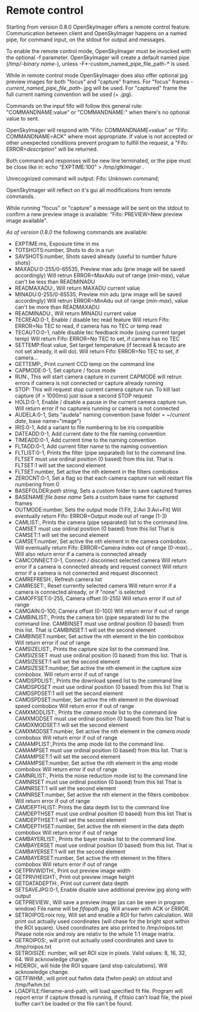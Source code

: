 Remote control
==============

Starting from version 0.8.0 OpenSkyImager offers a remote control feature.
Communication between client and OpenSkyImager happens on a named pipe, for
command input, on the stdout for output and messages.

To enable the remote control mode, OpenSkyImager must be invocked with the
optional -f parameter.
OpenSkyImager will create a default named pipe (/tmp/*-binary name-*), unless
-F*-custom_named_pipe_file_path-* is used.

While in remote control mode OpenSkyImager does also offer optional jpg preview
images for both "focus" and "capture" frames.
For "focus" frames *-current_named_pipe_file_path-*.jpg  will be used.
For "captured" frame the full current naming convention will be used (+ .jpg).

Commands on the input fifo will follow this general rule: "COMMANDNAME:value" or
"COMMANDNAME:" when there's no optional value to sent.

OpenSkyImager will respond with "Fifo: COMMANDNAME=value" or 
"Fifo: COMMANDNAME=ACK" where most appropriate.
If value is not accepted or other unexpected conditions prevent program to 
fulfill the request, a "Fifo: ERROR=*description*" will be returned.

Both command and responses will be new line terminated, or the pipe must be 
close like in: echo "EXPTIME:100" > /tmp/gtkImager .

Unrecognized command will output: Fifo: Unknown command;

OpenSkyImager will reflect on it's gui all modifications from remote commands.

While running "focus" or "capture" a message will be sent on the stdout to 
confirm a new preview image is available:
"Fifo: PREVIEW=New preview image available".

*As of version 0.8.0* the following commands are available:

- EXPTIME:ms, Exposure time in ms
- TOTSHOTS:number, Shots to do in a run
- SAVSHOTS:number, Shots saved already (useful to number future shots)
- MAXADU:0-255/0-65535, Preview max adu (prw image will be saved accordingly)
  Will retrun ERROR=MaxAdu out of range (*min*-*max*), value can't be less than
  READMINADU
- READMAXADU:, Will return MAXADU current value
- MINADU:0-255/0-65535, Preview min adu (prw image will be saved accordingly)
  Will retrun ERROR=MinAdu out of range (*min*-*max*), value can't be more than
  READMAXADU
- READMINADU:, Will return MINADU current value
- TECREAD:0-1, Enable / disable tec read feature
  Will return Fifo: ERROR=No TEC to read, if camera has no TEC or temp read
- TECAUTO:0-1, nable disable tec feedback mode (using current target temp)
  Will return Fifo: ERROR=No TEC to set, if camera has no TEC
- SETTEMP:float value, Set target temperature (if tecread & tecauto are not set 
   already, it will do). Will return Fifo: ERROR=No TEC to set, if camera...
- GETTEMP:, Print current CCD temp on the command line
- CAPMODE:0-1, Set capture / focus mode 
- RUN:, This will start camera capture in current CAPMODE will retrun errors
  if camera is not connected or capture already running
- STOP: This will request stop current camera capture run. To kill last capture
  (if > 1000ms) just issue a second STOP request
- HOLD:0-1, Enable / disable a pause in the current camera capture run. Will 
  return error if no captureis running or camera is not connected
- AUDELA:0-1, Sets "audela" naming convention (save folder = ~/*current date*, 
  base name="image")
- IRIS:0-1, Add a variant to file numbering to be iris compatible
- DATEADD:0-1, Add current date to the file naming convention
- TIMEADD:0-1, Add current time to the naming convention
- FLTADD:0-1, Add current filter name to the naming convention
- FLTLIST:0-1, Prints the filter (pipe separated) list to the command line.
  FLTSET must use ordinal position (0 based) from this list.
  That is FLTSET:1 will set the second element
- FLTSET:number, Set active the nth element in the filters combobox
- ZEROCNT:0-1, Set a flag so that each camera capture run will restart file 
  numbering from 0
- BASEFOLDER:*path string*, Sets a custom folder to save captured frames
- BASENAME:*file base name* Sets a custom base name for captured frames
- OUTMODE:number, Sets the output mode (1:Fit, 2:Avi 3:Avi+Fit)
  Will eventually return Fifo: ERROR=Output mode out of range (1-3)
- CAMLIST:, Prints the camera (pipe separated) list to the command line.
  CAMSET must use ordinal position (0 based) from this list
  That is CAMSET:1 will set the second element
- CAMSET:number, Set active the nth element in the camera combobox.
  Will eventually return Fifo: ERROR=Camera index out of range (0-*max*)...
  Will also return error if a camera is connected already
- CAMCONNECT:0-1, Connect / disconnect selected camera
  Will return error if a camera is connected already and request connect
  Will return error if a camera is not connected and request disconnect
- CAMREFRESH:, Refresh camera list
- CAMRESET:, Reset currently selected camera
  Will return error if a camera is connected already, or if "none" is selected
- CAMOFFSET:0-255, Camera offset (0-255)
  Will return error if out of range
- CAMGAIN:0-100, Camera offset (0-100)
  Will return error if out of range
- CAMBINLIST:, Prints the camera bin (pipe separated) list to the command line.
  CAMBINSET must use ordinal position (0 based) from this list.
  That is CAMBINSET:1 will set the second element
- CAMBINSET:number, Set active the nth element in the bin combobox
  Will return error if out of range
- CAMSIZELIST:, Prints the capture size list to the command line.
  CAMSIZESET must use ordinal position (0 based) from this list.
  That is CAMSIZESET:1 will set the second element
- CAMSIZESET:number, Set active the nth element in the capture size combobox.
  Will return error if out of range
- CAMDSPDLIST:, Prints the download speed list to the command line
  CAMDSPDSET must use ordinal position (0 based) from this list
  That is CAMDSPDSET:1 will set the second element
- CAMDSPDSET:number, Set active the nth element in the download speed combobox
  Will return error if out of range
- CAMXMODLIST:, Prints the *camera mode* list to the command line
  CAMXMODSET must use ordinal position (0 based) from this list
  That is CAMDXMODSET:1 will set the second element
- CAMXMODSET:number, Set active the nth element in the *camera mode* combobox
  Will return error if out of range
- CAMAMPLIST:,Prints the amp mode list to the command line.
  CAMAMPSET must use ordinal position (0 based) from this list.
  That is CAMAMPSET:1 will set the second element
- CAMAMPSET:number,  Set active the nth element in the amp mode combobox
  Will return error if out of range
- CAMNRLIST:, Prints the noise reduction mode list to the command line
  CAMNRSET must use ordinal position (0 based) from this list
  That is CAMNRSET:1 will set the second element
- CAMNRSET:number, Set active the nth element in the filters combobox
  Will return error if out of range
- CAMDEPTHLIST: Prints the data depth list to the command line
  CAMDEPTHSET must use ordinal position (0 based) from this list
  That is CAMDEPTHSET:1 will set the second element
- CAMDEPTHSET:number, Set active the nth element in the data depth combobox
  Will return error if out of range
- CAMBAYERLIST:, Prints the bayer masks list to the command line.
  CAMBAYERSET must use ordinal position (0 based) from this list.
  That is CAMBAYERSET:1 will set the second element
- CAMBAYERSET:number, Set active the nth element in the filters combobox
  Will return error if out of range
- GETPRVWIDTH:, Print out preview image width
- GETPRVHEIGHT:, Print out preview image height
- GETDATADEPTH:, Print out current data depth
- SETSAVEJPG:0-1, Enable disable save additional preview jpg along with output
- GETPREVIEW:, Will save a preview image (as can be seen in program window)
  File name will be *fifopath*.jpg. Will answer with ACK or ERROR.
- SETROIPOS:roix roiy, Will set and enable a ROI for fwhm calculation.
  Will print out actually used coordinates (will chase for the bright spot 
  within the ROI square). Used coordinates are also printed to /tmp/roipos.txt
  Please note roix and roiy are relativ to the whole 1:1 image matrix.
- GETROIPOS:, will print out actually used coordinates and save to 
  /tmp/roipos.txt
- SETROISIZE: number, will set ROI size in pixels. Valid values: 8, 16, 32, 64.
  Will acknowledge change.
- HIDEROI:, will hide the ROI square (and stop calculations). 
  Will acknowledge change.
- GETFWHM:, will print out fwhm data (fwhm peak) on stdout and /tmp/fwhm.txt
- LOADFILE:filename-and-path, will load specified fit file. Program will report
  error if capture thread is running, if cfitsio can't load file, the pixel
  buffer can't be loaded or the file can't be found.

